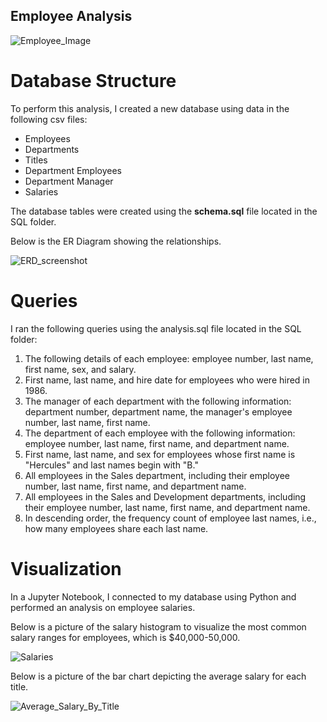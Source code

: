 ## Employee Analysis

![Employee_Image](https://user-images.githubusercontent.com/82002107/130335598-56db41c6-7d6f-45e2-9ba6-0c6733d5e42a.png)

# Database Structure

To perform this analysis, I created a new database using data in the following csv files:
 - Employees
 - Departments
 - Titles
 - Department Employees
 - Department Manager
 - Salaries

The database tables were created using the <b>schema.sql</b> file located in the SQL folder.

Below is the ER Diagram showing the relationships.

![ERD_screenshot](https://user-images.githubusercontent.com/82002107/130335777-f6127e80-5d74-4c39-86e1-669516842799.jpg)


# Queries

I ran the following queries using the analysis.sql file located in the SQL folder:

1. The following details of each employee: employee number, last name, first name, sex, and salary.
2. First name, last name, and hire date for employees who were hired in 1986.
3. The manager of each department with the following information: department number, department name, the manager's employee number, last name, first name.
4. The department of each employee with the following information: employee number, last name, first name, and department name.
5. First name, last name, and sex for employees whose first name is "Hercules" and last names begin with "B."
6. All employees in the Sales department, including their employee number, last name, first name, and department name.
7. All employees in the Sales and Development departments, including their employee number, last name, first name, and department name.
8. In descending order, the frequency count of employee last names, i.e., how many employees share each last name.

# Visualization

In a Jupyter Notebook, I connected to my database using Python and performed an analysis on employee salaries.

Below is a picture of the salary histogram to visualize the most common salary ranges for employees, which is $40,000-50,000.

![Salaries](https://user-images.githubusercontent.com/82002107/130335709-c3356886-eb38-4289-8488-6b50a20211e1.png)

Below is a picture of the bar chart depicting the average salary for each title.

![Average_Salary_By_Title](https://user-images.githubusercontent.com/82002107/130335737-92246ad1-afe4-4258-9a8f-189266adaef1.png)


